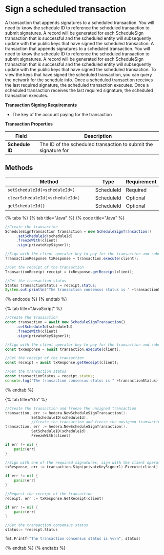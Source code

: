 # Sign a scheduled transaction

A transaction that appends signatures to a scheduled transaction. You will need to know the schedule ID to reference the scheduled transaction to submit signatures. A record will be generated for each ScheduleSign transaction that is successful and the scheduled entity will subsequently update with the public keys that have signed the scheduled transaction. A transaction that appends signatures to a scheduled transaction. You will need to know the schedule ID to reference the scheduled transaction to submit signatures. A record will be generated for each ScheduleSign transaction that is successful and the scheduled entity will subsequently update with the public keys that have signed the scheduled transaction. To view the keys that have signed the scheduled transaction, you can query the network for the schedule info. Once a scheduled transaction receives the last required signature, the scheduled transaction executes. Once a scheduled transaction receives the last required signature, the scheduled transaction executes.

**Transaction Signing Requirements**

* The key of the account paying for the transaction

**Transaction Properties**

| Field           | Description                                                     |
| --------------- | --------------------------------------------------------------- |
| **Schedule ID** | The ID of the scheduled transaction to submit the signature for |

## Methods

<table><thead><tr><th width="351.3333333333333">Method</th><th>Type</th><th>Requirement</th></tr></thead><tbody><tr><td><code>setScheduleId(&#x3C;scheduleId>)</code></td><td>ScheduleId</td><td>Required</td></tr><tr><td><code>clearScheduleId(&#x3C;scheduleId>)</code></td><td>ScheduleId</td><td>Optional</td></tr><tr><td><code>getScheduleId()</code></td><td>ScheduleId</td><td>Optional</td></tr></tbody></table>

{% tabs %}
{% tab title="Java" %}
{% code title="Java" %}
```java
//Create the transaction
ScheduleSignTransaction transaction = new ScheduleSignTransaction()
     .setScheduleId(scheduleId)
     .freezeWith(client)
     .sign(privateKeySigner1);

//Sign with the client operator key to pay for the transaction and submit to a Hedera network
TransactionResponse txResponse = transaction.execute(client);

//Get the receipt of the transaction
TransactionReceipt receipt = txResponse.getReceipt(client);

//Get the transaction status
Status transactionStatus = receipt.status;
System.out.println("The transaction consensus status is " +transactionStatus);
```
{% endcode %}
{% endtab %}

{% tab title="JavaScript" %}
```javascript
//Create the transaction
const transaction = await new ScheduleSignTransaction()
     .setScheduleId(scheduleId)
     .freezeWith(client)
     .sign(privateKeySigner1);

//Sign with the client operator key to pay for the transaction and submit to a Hedera network
const txResponse = await transaction.execute(client);

//Get the receipt of the transaction
const receipt = await txResponse.getReceipt(client);

//Get the transaction status
const transactionStatus = receipt.status;
console.log("The transaction consensus status is " +transactionStatus);
```
{% endtab %}

{% tab title="Go" %}
```go
//Create the transaction and freeze the unsigned transaction
transaction, err := hedera.NewScheduleSignTransaction().
            SetScheduleID(scheduleId).
            //Create the transaction and freeze the unsigned transaction
transaction, err := hedera.NewScheduleSignTransaction().
            SetScheduleID(scheduleId).
            FreezeWith(client)

if err != nil {
    panic(err)
}

//Sign with one of the required signatures, sign with the client operator private key and submit the transaction to a Hedera network
txResponse, err := transaction.Sign(privateKeySigner1).Execute(client)

if err != nil {
    panic(err)
}

//Request the receipt of the transaction
receipt, err := txResponse.GetReceipt(client)

if err != nil {
    panic(err)
}

//Get the transaction consensus status
status:= *receipt.Status

fmt.Printf("The transaction consensus status is %v\n", status)
```
{% endtab %}
{% endtabs %}
